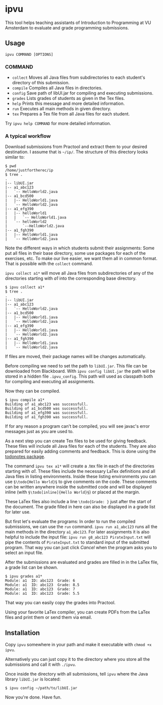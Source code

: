 # ipvu


This tool helps teaching assistants of Introduction to Programming at VU Amsterdam to evaluate and grade programming submissions.

## Usage

`ipvu COMMAND [OPTIONS]`

### COMMAND
 * `collect` Moves all Java files from subdirectories to each student's directory of this submission.
 * `compile` Compiles all Java files in directories.
 * `config`  Save path of libUI.jar for compiling and executing submissions.
 * `grades`  Lists grades of students as given in the Tex files.
 * `help`    Prints this message and more detailed information.
 * `run`     Executes all main methods in given directory.
 * `tex`     Prepares a Tex file from all Java files for each student.

Try `ipvu help COMMAND` for more detailed information.

### A typical workflow

Download submissions from Practool and extract them to your desired destination. I assume that is `~/ip/`.
The structure of this directory looks similar to:
```
$ pwd
/home/justfortherec/ip
$ tree .
.
|-- libUI.jar
|-- a1_abc123
|   `-- HelloWorld2.java
|-- a1_bcd500
|   |-- HelloWorld1.java
|   `-- HelloWorld2.java
|-- a1_efg390
|   |-- helloWorld1
|   |   `-- HelloWorld1.java
|   `-- helloWorld2
|       `--HelloWorld2.java
|-- a1_fgh390
|   |-- HelloWorld1.java
|   `-- HelloWorld2.java
```

Note the different ways in which students submit their assignments: Some put all files in their base directory, some use packages for each of the exercises, etc. To make our live easier, we want them all in common format. That is possible with the `collect` command.

`ipvu collect a1*` will move all Java files from subdirectories of any of the directories starting with _a1_ into the corresponding base directory.
```
$ ipvu collect a1*
$ tree .
.
|-- libUI.jar
|-- a1_abc123
|   `-- HelloWorld2.java
|-- a1_bcd500
|   |-- HelloWorld1.java
|   `-- HelloWorld2.java
|-- a1_efg390
|   |-- HelloWorld1.java
|   `-- HelloWorld2.java
|-- a1_fgh390
|   |-- HelloWorld1.java
|   `-- HelloWorld2.java
```
If files are moved, their package names will be changes automatically.

Before compiling we need to set the path to `libUI.jar`. This file can be downloaded from Blackboard. With `ipvu config libUI.jar` the path will be stored in a hidden file `.ipvu_config`. This path will used as classpath both for compiling and executing all assignments.

Now they can be compiled.
```
$ ipvu compile a1*
Building of a1_abc123 was successfull.
Building of a1_bcd500 was successfull.
Building of a1_efg390 was successfull.
Building of a1_fgh390 was successfull.
```
If for any reason a program can't be compiled, you will see javac's error messages just as you are used to.

As a next step you can create Tex files to be used for giving feedback. These files will include all Java files for each of the students. They are also prepared for easily adding comments and feedback. This is done using the [todonotes package](http://www.ctan.org/tex-archive/macros/latex/contrib/todonotes/).

The command `ipvu tex a1*` will create a .tex file in each of the directories starting with _a1_. These files include the necessary LaTex definitions and all Java files in listing environments. Inside these listing environments you can use `§\todo{Hello World}§` to give comments on the code. These comments can be written anywhere inside the submitted code and will be displayed inline (with `§\todo[inline]{Hello World}§`) or placed at the margin.

These LaTex files also include a line `\todo{Grade: }` just after the start of the document. The grade filled in here can also be displayed in a grade list for later use.

But first let's evaluate the programs: In order to run the compiled submissions, we can use the `run` command. `ipvu run a1_abc123` runs all the main methods in the directory `a1_abc123`. For later assignments it is also helpful to include the input file: `ipvu run g8_abc123 PirateInput.txt` will pipe the contents of `PirateInput.txt` to standard input of the submitted program. That way you can just click _Cancel_ when the program asks you to select an input file.

After the submissions are evaluated and grades are filled in in the LaTex file, a grade list can be shown.
```
$ ipvu grades a1*
Module: a1  ID: abc123  Grade: 6
Module: a1  ID: abc123  Grade: 8.5
Module: a1  ID: abc123  Grade: 7
Module: a1  ID: abc123  Grade: 5.5
```

That way you can easily copy the grades into Practool.

Using your favorite LaTex compiler, you can create PDFs from the LaTex files and print them or send them via email.


## Installation

Copy `ipvu` somewhere in your path and make it executable with `chmod +x ipvu`.

Alternatively you can just copy it to the directory where you store all the submissions and call it with `./ipvu`.

Once inside the directory with all submissions, tell `ipvu` where the Java library `libUI.jar` is located:
```
$ ipvu config ~/path/to/libUI.jar
```

Now you're done. Have fun.
